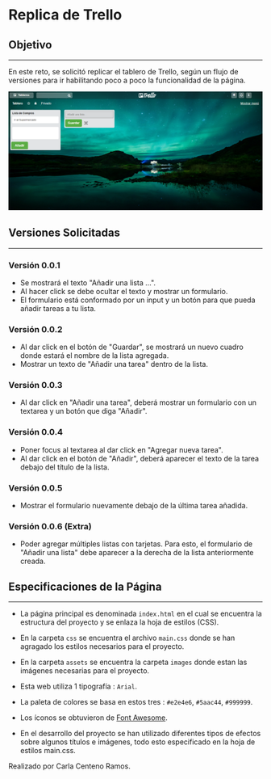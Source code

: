 # Replica de Trello

## Objetivo
---
En este reto, se solicitó replicar el tablero de Trello, según un flujo de versiones para ir habilitando poco a poco la funcionalidad de la página.

![Con titulo](assets/docs/trello.png "titulo")



## Versiones Solicitadas
---
### Versión 0.0.1

* Se mostrará el texto "Añadir una lista ...".
* Al hacer click se debe ocultar el texto y mostrar un formulario.
* El formulario está conformado por un input y un botón para que pueda añadir tareas a tu lista.

### Versión 0.0.2

* Al dar click en el botón de "Guardar", se mostrará un nuevo cuadro donde estará el nombre de la lista agregada.
* Mostrar un texto de "Añadir una tarea" dentro de la lista.
### Versión 0.0.3

* Al dar click en "Añadir una tarea", deberá mostrar un formulario con un textarea y un botón que diga "Añadir".
### Versión 0.0.4

* Poner focus al textarea al dar click en "Agregar nueva tarea".
* Al dar click en el botón de "Añadir", deberá aparecer el texto de la tarea debajo del título de la lista.
### Versión 0.0.5

* Mostrar el formulario nuevamente debajo de la última tarea añadida.
### Versión 0.0.6 (Extra)

* Poder agregar múltiples listas con tarjetas. Para esto, el formulario de "Añadir una lista" debe aparecer a la derecha de la lista anteriormente creada.

## Especificaciones de la Página
--- 
* La página principal es denominada `index.html` en el cual se encuentra la  estructura del proyecto y se enlaza la hoja  de estilos (CSS).

* En la carpeta `css` se encuentra el archivo `main.css` donde se han agragado los  estilos necesarios para el proyecto.

* En la carpeta `assets` se encuentra la carpeta `images` donde estan las imágenes necesarias para el proyecto.

* Esta web utiliza 1 tipografía :   `Arial`.

* La paleta de colores se basa en estos tres : `#e2e4e6`, `#5aac44`,
  `#999999`.

* Los íconos se obtuvieron de  [Font Awesome](http://fontawesome.io/).

* En el desarrollo del proyecto se han utilizado diferentes tipos de efectos sobre algunos títulos e imágenes, todo esto especificado en la hoja de estilos main.css.

Realizado por Carla Centeno Ramos.